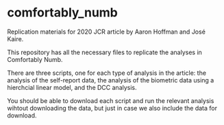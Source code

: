 # comfortably_numb
Replication materials for 2020 JCR article by Aaron Hoffman and José Kaire.

This repository has all the necessary files to replicate the analyses in Comfortably Numb. 

There are three scripts, one for each type of analysis in the article: the analysis of the self-report data, the analysis of the biometric data using a hierchcial linear model, and the DCC analysis. 

You should be able to download each script and run the relevant analysis wihtout downloading the data, but just in case we also include the data for download. 
